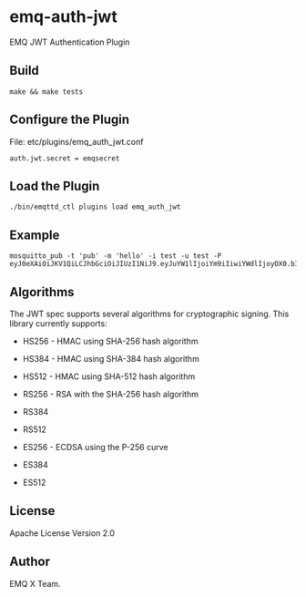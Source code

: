 
# emq-auth-jwt

EMQ JWT Authentication Plugin

Build
-----

```
make && make tests
```

Configure the Plugin
--------------------

File: etc/plugins/emq_auth_jwt.conf

```
auth.jwt.secret = emqsecret
```

Load the Plugin
---------------

```
./bin/emqttd_ctl plugins load emq_auth_jwt
```

Example
-------

```
mosquitto_pub -t 'pub' -m 'hello' -i test -u test -P eyJ0eXAiOiJKV1QiLCJhbGciOiJIUzI1NiJ9.eyJuYW1lIjoiYm9iIiwiYWdlIjoyOX0.bIV_ZQ8D5nQi0LT8AVkpM4Pd6wmlbpR9S8nOLJAsA8o
```
Algorithms
----------

The JWT spec supports several algorithms for cryptographic signing. This library
currently supports:

* HS256 - HMAC using SHA-256 hash algorithm
* HS384 - HMAC using SHA-384 hash algorithm
* HS512 - HMAC using SHA-512 hash algorithm

* RS256 - RSA with the SHA-256 hash algorithm
* RS384
* RS512

* ES256 - ECDSA using the P-256 curve
* ES384
* ES512

License
-------

Apache License Version 2.0

Author
------

EMQ X Team.


